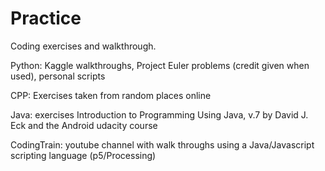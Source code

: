 # Practice
Coding exercises and walkthrough.

Python: Kaggle walkthroughs, Project Euler problems (credit given when used), personal scripts

CPP: Exercises taken from random places online

Java: exercises Introduction to Programming Using Java, v.7 by David J. Eck and the Android udacity course

CodingTrain: youtube channel with walk throughs using a Java/Javascript scripting language (p5/Processing)


